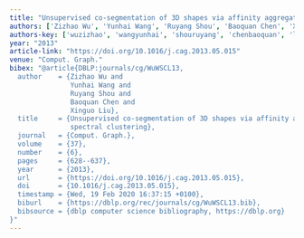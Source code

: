 ```yaml
---
title: "Unsupervised co-segmentation of 3D shapes via affinity aggregation spectral clustering"
authors: ['Zizhao Wu', 'Yunhai Wang', 'Ruyang Shou', 'Baoquan Chen', 'Xinguo Liu']
authors-key: ['wuzizhao', 'wangyunhai', 'shouruyang', 'chenbaoquan', 'liuxinguo']
year: "2013"
article-link: "https://doi.org/10.1016/j.cag.2013.05.015"
venue: "Comput. Graph."
bibex: "@article{DBLP:journals/cg/WuWSCL13,
  author    = {Zizhao Wu and
               Yunhai Wang and
               Ruyang Shou and
               Baoquan Chen and
               Xinguo Liu},
  title     = {Unsupervised co-segmentation of 3D shapes via affinity aggregation
               spectral clustering},
  journal   = {Comput. Graph.},
  volume    = {37},
  number    = {6},
  pages     = {628--637},
  year      = {2013},
  url       = {https://doi.org/10.1016/j.cag.2013.05.015},
  doi       = {10.1016/j.cag.2013.05.015},
  timestamp = {Wed, 19 Feb 2020 16:37:15 +0100},
  biburl    = {https://dblp.org/rec/journals/cg/WuWSCL13.bib},
  bibsource = {dblp computer science bibliography, https://dblp.org}
}"
---
```

